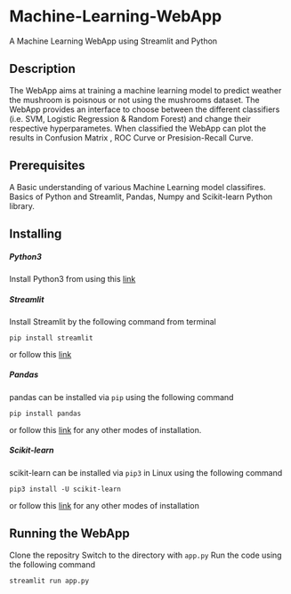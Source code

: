 # Machine-Learning-WebApp
A Machine Learning WebApp using Streamlit and Python

## Description
The WebApp aims at training a machine learning model to predict weather the mushroom is poisnous or not using the mushrooms dataset. The WebApp provides an interface to choose between the different classifiers (i.e. SVM, Logistic Regression & Random Forest) and change their respective hyperparametes. When classified the WebApp can plot the results in Confusion Matrix , ROC Curve or Presision-Recall Curve.

## Prerequisites
A Basic understanding of various Machine Learning model classifires. Basics of Python and Streamlit, Pandas, Numpy and    Scikit-learn Python library.

## Installing
##### Python3
Install Python3 from using this [link](https://www.python.org/)
##### Streamlit
Install Streamlit by the following command from terminal 
```
pip install streamlit
```
or follow this [link](https://docs.streamlit.io/en/latest/)
##### Pandas
pandas can be installed via ```pip``` using the following command 
```
pip install pandas
```
or follow this [link](https://pandas.pydata.org/pandas-docs/stable/getting_started/install.html) for any other modes of installation.
##### Scikit-learn
scikit-learn can be installed via ```pip3``` in Linux using the following command
```
pip3 install -U scikit-learn
```
or follow this [link](https://scikit-learn.org/stable/install.html) for any other modes of installation

## Running the WebApp
Clone the repositry Switch to the directory with ```app.py``` Run the code using the following command
``` 
streamlit run app.py
```
